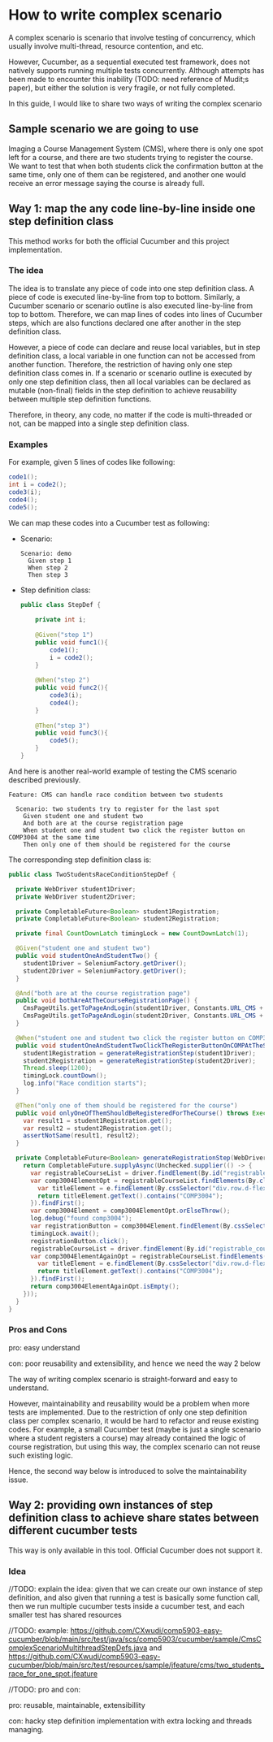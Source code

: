 # How to write complex scenario

A complex scenario is scenario that involve testing of concurrency, which usually involve multi-thread, resource contention, and etc.

However, Cucumber, as a sequential executed test framework, does not natively supports running multiple tests concurrently. Although attempts has been made to encounter this inability (TODO: need reference of Mudit;s paper), but either the solution is very fragile, or not fully completed.

In this guide, I would like to share two ways of writing the complex scenario 

## Sample scenario we are going to use 

Imaging a Course Management System (CMS), where there is only one spot left for a course, and there are two students trying to register the course. We want to test that when both students click the confirmation button at the same time, only one of them can be registered, and another one would receive an error message saying the course is already full.

## Way 1: map the any code line-by-line inside one step definition class

This method works for both the official Cucumber and this project implementation.

### The idea

The idea is to translate any piece of code into one step definition class. A piece of code is executed line-by-line from top to bottom. Similarly, a Cucumber scenario or scenario outline is also executed line-by-line from top to bottom. Therefore, we can map lines of codes into lines of Cucumber steps, which are also functions declared one after another in the step definition class. 

However, a piece of code can declare and reuse local variables, but in step definition class, a local variable in one function can not be accessed from another function. Therefore, the restriction of having only one step definition class comes in. If a scenario or scenario outline is executed by only one step definition class, then all local variables can be declared as mutable (non-final) fields in the step definition to achieve reusability between multiple step definition functions.

Therefore, in theory, any code, no matter if the code is multi-threaded or not, can be mapped into a single step definition class.

### Examples

For example, given 5 lines of codes like following:

```java
code1();
int i = code2();
code3(i);
code4();
code5();
```

We can map these codes into a Cucumber test as following:

- Scenario: 

  ```feature
  Scenario: demo
    Given step 1
    When step 2
    Then step 3
  ```

- Step definition class:

  ```java
  public class StepDef {
      
      private int i;
      
      @Given("step 1")
      public void func1(){
          code1();
          i = code2();
      }
      
      @When("step 2")
      public void func2(){
          code3(i);
          code4();
      }
      
      @Then("step 3")
      public void func3(){
          code5();
      }
  }
  ```

And here is another real-world example of testing the CMS scenario described previously.

```feature
Feature: CMS can handle race condition between two students

  Scenario: two students try to register for the last spot
    Given student one and student two
    And both are at the course registration page
    When student one and student two click the register button on COMP3004 at the same time
    Then only one of them should be registered for the course
```

The corresponding step definition class is:

```java
public class TwoStudentsRaceConditionStepDef {

  private WebDriver student1Driver;
  private WebDriver student2Driver;

  private CompletableFuture<Boolean> student1Registration;
  private CompletableFuture<Boolean> student2Registration;

  private final CountDownLatch timingLock = new CountDownLatch(1);

  @Given("student one and student two")
  public void studentOneAndStudentTwo() {
    student1Driver = SeleniumFactory.getDriver();
    student2Driver = SeleniumFactory.getDriver();
  }

  @And("both are at the course registration page")
  public void bothAreAtTheCourseRegistrationPage() {
    CmsPageUtils.getToPageAndLogin(student1Driver, Constants.URL_CMS + "/student/registration", "student1", "pass1234");
    CmsPageUtils.getToPageAndLogin(student2Driver, Constants.URL_CMS + "/student/registration", "student2", "pass1234");
  }

  @When("student one and student two click the register button on COMP3004 at the same time")
  public void studentOneAndStudentTwoClickTheRegisterButtonOnCOMPAtTheSameTime() throws InterruptedException {
    student1Registration = generateRegistrationStep(student1Driver);
    student2Registration = generateRegistrationStep(student2Driver);
    Thread.sleep(1200);
    timingLock.countDown();
    log.info("Race condition starts");
  }

  @Then("only one of them should be registered for the course")
  public void onlyOneOfThemShouldBeRegisteredForTheCourse() throws ExecutionException, InterruptedException {
    var result1 = student1Registration.get();
    var result2 = student2Registration.get();
    assertNotSame(result1, result2);
  }

  private CompletableFuture<Boolean> generateRegistrationStep(WebDriver driver) {
    return CompletableFuture.supplyAsync(Unchecked.supplier(() -> {
      var registrableCourseList = driver.findElement(By.id("registrable_course_list"));
      var comp3004ElementOpt = registrableCourseList.findElements(By.className("list-group-item")).stream().filter(e -> {
        var titleElement = e.findElement(By.cssSelector("div.row.d-flex.justify-content-between.ml-1.mr-1 > div"));
        return titleElement.getText().contains("COMP3004");
      }).findFirst();
      var comp3004Element = comp3004ElementOpt.orElseThrow();
      log.debug("found comp3004");
      var registrationButton = comp3004Element.findElement(By.cssSelector("button"));
      timingLock.await();
      registrationButton.click();
      registrableCourseList = driver.findElement(By.id("registrable_course_list"));
      var comp3004ElementAgainOpt = registrableCourseList.findElements(By.className("list-group-item")).stream().filter(e -> {
        var titleElement = e.findElement(By.cssSelector("div.row.d-flex.justify-content-between.ml-1.mr-1 > div"));
        return titleElement.getText().contains("COMP3004");
      }).findFirst();
      return comp3004ElementAgainOpt.isEmpty();
    }));
  }
}
```

### Pros and Cons

pro: easy understand

con: poor reusability and extensibility, and hence we need the way 2 below

The way of writing complex scenario is straight-forward and easy to understand. 

However, maintainability and reusability would be a problem when more tests are implemented. Due to the restriction of only one step definition class per complex scenario, it would be hard to refactor and reuse existing codes. For example, a small Cucumber test (maybe is just a single scenario where a student registers a course) may already contained the logic of course registration, but using this way, the complex scenario can not reuse such existing logic.

Hence, the second way below is introduced to solve the maintainability issue.

## Way 2: providing own instances of step definition class to achieve share states between different cucumber tests

This way is only available in this tool. Official Cucumber does not support it.

### Idea

//TODO: explain the idea: given that we can create our own instance of step definition, and also given that running a
test is basically some function call, then we run multiple cucumber tests inside a cucumber test, and each smaller test
has shared resources



//TODO:
example: https://github.com/CXwudi/comp5903-easy-cucumber/blob/main/src/test/java/scs/comp5903/cucumber/sample/CmsComplexScenarioMultithreadStepDefs.java
and https://github.com/CXwudi/comp5903-easy-cucumber/blob/main/src/test/resources/sample/jfeature/cms/two_students_race_for_one_spot.jfeature

//TODO: pro and con:

pro: reusable, maintainable, extensibillity

con: hacky step definition implementation with extra locking and threads managing.
